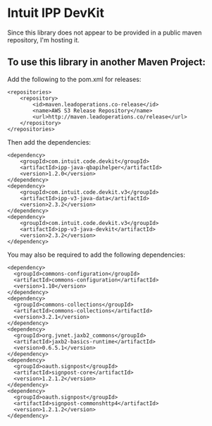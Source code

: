 Intuit IPP DevKit
=================

Since this library does not appear to be provided in a public maven repository, I'm hosting it.

To use this library in another Maven Project:
---------------------------------------------

Add the following to the pom.xml for releases:

```
<repositories>
    <repository>
        <id>maven.leadoperations.co-release</id>
        <name>AWS S3 Release Repository</name>
        <url>http://maven.leadoperations.co/release</url>
    </repository>
</repositories>
```

Then add the dependencies:

```
<dependency>
    <groupId>com.intuit.code.devkit</groupId>
    <artifactId>ipp-java-qbapihelper</artifactId>
    <version>1.2.0</version>
</dependency>
<dependency>
    <groupId>com.intuit.code.devkit.v3</groupId>
    <artifactId>ipp-v3-java-data</artifactId>
    <version>2.3.2</version>
</dependency>
<dependency>
    <groupId>com.intuit.code.devkit.v3</groupId>
    <artifactId>ipp-v3-java-devkit</artifactId>
    <version>2.3.2</version>
</dependency>
```

You may also be required to add the following dependencies:
```
<dependency>
  <groupId>commons-configuration</groupId>
  <artifactId>commons-configuration</artifactId>
  <version>1.10</version>
</dependency>
<dependency>
  <groupId>commons-collections</groupId>
  <artifactId>commons-collections</artifactId>
  <version>3.2.1</version>
</dependency>
<dependency>
  <groupId>org.jvnet.jaxb2_commons</groupId>
  <artifactId>jaxb2-basics-runtime</artifactId>
  <version>0.6.5.1</version>
</dependency>
<dependency>
  <groupId>oauth.signpost</groupId>
  <artifactId>signpost-core</artifactId>
  <version>1.2.1.2</version>
</dependency>
<dependency>
  <groupId>oauth.signpost</groupId>
  <artifactId>signpost-commonshttp4</artifactId>
  <version>1.2.1.2</version>
</dependency>
```